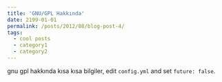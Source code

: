 ```yaml
---
title: 'GNU/GPL Hakkında'
date: 2199-01-01
permalink: /posts/2012/08/blog-post-4/
tags:
  - cool posts
  - category1
  - category2
---
```


gnu gpl hakkında kısa kısa bilgiler, edit `config.yml` and set `future: false`. 

